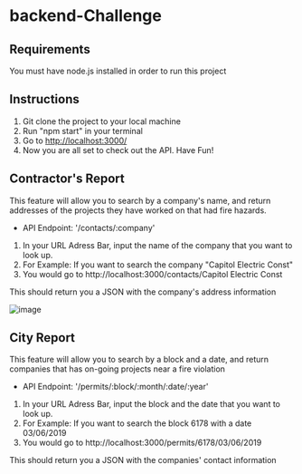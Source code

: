 # backend-Challenge

## Requirements
You must have node.js installed in order to run this project

## Instructions 
1. Git clone the project to your local machine
2. Run "npm start" in your terminal
3. Go to [http://localhost:3000/](http://localhost:3000/)
4. Now you are all set to check out the API. Have Fun!

## Contractor's Report 
This feature will allow you to search by a company's name, and return addresses of the projects they have worked on that had fire hazards.

* API Endpoint: '/contacts/:company'

1. In your URL Adress Bar, input the name of the company that you want to look up.
2. For Example: If you want to search the company "Capitol Electric Const"
3. You would go to http://localhost:3000/contacts/Capitol Electric Const

This should return you a JSON with the company's address information

![image](Users/isabelleyiu/Desktop/Contractors_Report.png?raw=true)

## City Report 
This feature will allow you to search by a block and a date, and return companies that has on-going projects near a fire violation 

* API Endpoint: '/permits/:block/:month/:date/:year'

1. In your URL Adress Bar, input the block and the date that you want to look up.
2. For Example: If you want to search the block 6178 with a date 03/06/2019
3. You would go to http://localhost:3000/permits/6178/03/06/2019

This should return you a JSON with the companies' contact information
